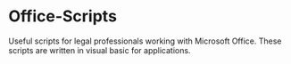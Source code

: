 # Office-Scripts
Useful scripts for legal professionals working with Microsoft Office. These scripts are written in visual basic for applications.
